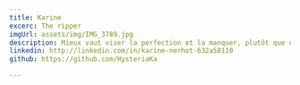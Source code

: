 ```yaml
---
title: Karine
excerc: The ripper
imgUrl: assets/img/IMG_3789.jpg
description: Mieux vaut viser la perfection et la manquer, plutôt que de viser la médiocrité et l'atteindre.
linkedin: http://linkedin.com/in/karine-nerhot-632a58110
github: https://github.com/HysteriaKa

---
```


